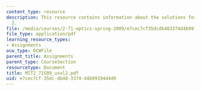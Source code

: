 ```yaml
---
content_type: resource
description: This resource contains information about the solutions for problem set
  2.
file: /media/courses/2-71-optics-spring-2009/e7cec7cf35dcdb483374d4b99194d4d9_MIT2_71S09_usol2.pdf
file_type: application/pdf
learning_resource_types:
- Assignments
ocw_type: OCWFile
parent_title: Assignments
parent_type: CourseSection
resourcetype: Document
title: MIT2_71S09_usol2.pdf
uid: e7cec7cf-35dc-db48-3374-d4b99194d4d9
---
```

